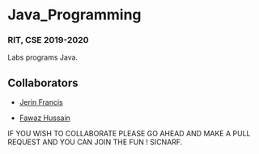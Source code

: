 # Java_Programming

### RIT, CSE 2019-2020
Labs programs Java.

## Collaborators

- [Jerin Francis](https://github.com/JerinFrancisA)

- [Fawaz Hussain](https://github.com/fawazhussain)

IF YOU WISH TO COLLABORATE PLEASE GO AHEAD AND MAKE A PULL REQUEST AND YOU CAN JOIN THE FUN !
SICNARF.

